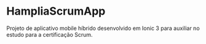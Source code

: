 # HampliaScrumApp
Projeto de aplicativo mobile híbrido desenvolvido em Ionic 3 para auxiliar no estudo para a certificação Scrum.
